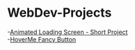# WebDev-Projects

-[Animated Loading Screen - Short Project](https://codepen.io/sarthak1306/pen/zYowzJX)
<br>
-[HoverMe Fancy Button](https://codepen.io/sarthak1306/pen/wvodqmQ)
